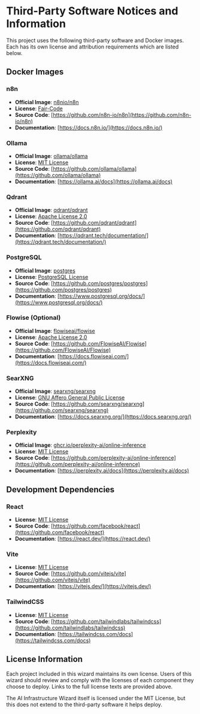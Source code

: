 # Third-Party Software Notices and Information

This project uses the following third-party software and Docker images. Each has its own license and attribution requirements which are listed below.

## Docker Images

### n8n
- **Official Image**: [n8nio/n8n](https://hub.docker.com/r/n8nio/n8n)
- **License**: [Fair-Code](https://docs.n8n.io/reference/license/)
- **Source Code**: [https://github.com/n8n-io/n8n](https://github.com/n8n-io/n8n)
- **Documentation**: [https://docs.n8n.io/](https://docs.n8n.io/)

### Ollama
- **Official Image**: [ollama/ollama](https://hub.docker.com/r/ollama/ollama)
- **License**: [MIT License](https://github.com/ollama/ollama/blob/main/LICENSE)
- **Source Code**: [https://github.com/ollama/ollama](https://github.com/ollama/ollama)
- **Documentation**: [https://ollama.ai/docs](https://ollama.ai/docs)

### Qdrant
- **Official Image**: [qdrant/qdrant](https://hub.docker.com/r/qdrant/qdrant)
- **License**: [Apache License 2.0](https://github.com/qdrant/qdrant/blob/master/LICENSE)
- **Source Code**: [https://github.com/qdrant/qdrant](https://github.com/qdrant/qdrant)
- **Documentation**: [https://qdrant.tech/documentation/](https://qdrant.tech/documentation/)

### PostgreSQL
- **Official Image**: [postgres](https://hub.docker.com/_/postgres)
- **License**: [PostgreSQL License](https://www.postgresql.org/about/licence/)
- **Source Code**: [https://github.com/postgres/postgres](https://github.com/postgres/postgres)
- **Documentation**: [https://www.postgresql.org/docs/](https://www.postgresql.org/docs/)

### Flowise (Optional)
- **Official Image**: [flowiseai/flowise](https://hub.docker.com/r/flowiseai/flowise)
- **License**: [Apache License 2.0](https://github.com/FlowiseAI/Flowise/blob/main/LICENSE)
- **Source Code**: [https://github.com/FlowiseAI/Flowise](https://github.com/FlowiseAI/Flowise)
- **Documentation**: [https://docs.flowiseai.com/](https://docs.flowiseai.com/)

### SearXNG
- **Official Image**: [searxng/searxng](https://hub.docker.com/r/searxng/searxng)
- **License**: [GNU Affero General Public License](https://github.com/searxng/searxng/blob/master/LICENSE)
- **Source Code**: [https://github.com/searxng/searxng](https://github.com/searxng/searxng)
- **Documentation**: [https://docs.searxng.org/](https://docs.searxng.org/)

### Perplexity
- **Official Image**: [ghcr.io/perplexity-ai/online-inference](https://github.com/perplexity-ai/online-inference/pkgs/container/online-inference)
- **License**: [MIT License](https://github.com/perplexity-ai/online-inference/blob/main/LICENSE)
- **Source Code**: [https://github.com/perplexity-ai/online-inference](https://github.com/perplexity-ai/online-inference)
- **Documentation**: [https://perplexity.ai/docs](https://perplexity.ai/docs)

## Development Dependencies

### React
- **License**: [MIT License](https://github.com/facebook/react/blob/main/LICENSE)
- **Source Code**: [https://github.com/facebook/react](https://github.com/facebook/react)
- **Documentation**: [https://react.dev/](https://react.dev/)

### Vite
- **License**: [MIT License](https://github.com/vitejs/vite/blob/main/LICENSE)
- **Source Code**: [https://github.com/vitejs/vite](https://github.com/vitejs/vite)
- **Documentation**: [https://vitejs.dev/](https://vitejs.dev/)

### TailwindCSS
- **License**: [MIT License](https://github.com/tailwindlabs/tailwindcss/blob/master/LICENSE)
- **Source Code**: [https://github.com/tailwindlabs/tailwindcss](https://github.com/tailwindlabs/tailwindcss)
- **Documentation**: [https://tailwindcss.com/docs](https://tailwindcss.com/docs)

## License Information

Each project included in this wizard maintains its own license. Users of this wizard should review and comply with the licenses of each component they choose to deploy. Links to the full license texts are provided above.

The AI Infrastructure Wizard itself is licensed under the MIT License, but this does not extend to the third-party software it helps deploy.
